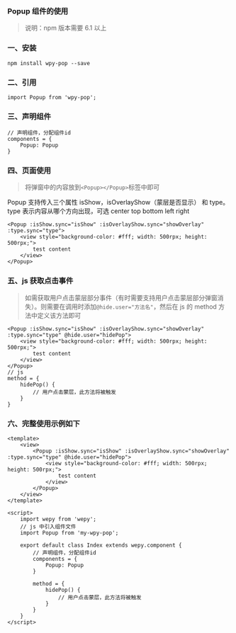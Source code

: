 ### Popup 组件的使用

> 说明：npm 版本需要 6.1 以上

### 一、安装

```
npm install wpy-pop --save
```

### 二、引用

```
import Popup from 'wpy-pop';
```

### 三、声明组件

```
// 声明组件，分配组件id
components = {
    Popup: Popup
}
```

### 四、页面使用

> 将弹窗中的内容放到`<Popup></Popup>`标签中即可

Popup 支持传入三个属性 isShow，isOverlayShow（蒙层是否显示） 和 type。
type 表示内容从哪个方向出现，可选 center top bottom left right

```
<Popup :isShow.sync="isShow" :isOverlayShow.sync="showOverlay" :type.sync="type">
    <view style="background-color: #fff; width: 500rpx; height: 500rpx;">
        test content
    </view>
</Popup>
```

### 五、js 获取点击事件

> 如需获取用户点击蒙层部分事件（有时需要支持用户点击蒙层部分弹窗消失）。则需要在调用时添加`@hide.user="方法名"`，然后在 js 的 method 方法中定义该方法即可

```
<Popup :isShow.sync="isShow" :isOverlayShow.sync="showOverlay" :type.sync="type" @hide.user="hidePop">
    <view style="background-color: #fff; width: 500rpx; height: 500rpx;">
        test content
    </view>
</Popup>
// js
method = {
    hidePop() {
        // 用户点击蒙层，此方法将被触发
    }
}
```

### 六、完整使用示例如下

```
<template>
    <view>
        <Popup :isShow.sync="isShow" :isOverlayShow.sync="showOverlay" :type.sync="type" @hide.user="hidePop">
            <view style="background-color: #fff; width: 500rpx; height: 500rpx;">
                test content
            </view>
        </Popup>
    </view>
</template>

<script>
    import wepy from 'wepy';
    // js 中引入组件文件
    import Popup from 'my-wpy-pop';

    export default class Index extends wepy.component {
        // 声明组件，分配组件id
        components = {
            Popup: Popup
        }

        method = {
            hidePop() {
                // 用户点击蒙层，此方法将被触发
            }
        }
    }
</script>
```
